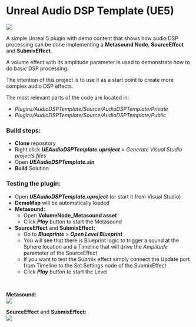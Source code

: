 # Unreal Audio DSP Template (UE5)

![](https://user-images.githubusercontent.com/7047334/156052819-f91ea380-8e61-448b-9492-c898fd772e9c.png)

A simple Unreal 5 plugin with demo content that shows how audio DSP processing can be done implementing a **Metasound Node**, **SourceEffect** and **SubmixEffect**.

A volume effect with its amplitude parameter is used to demonstrate how to do basic DSP processing.

The intention of this project is to use it as a start point to create more complex audio DSP effects.

The most relevant parts of the code are located in:
- *Plugins/AudioDSPTemplate/Source/AudioDSPTemplate/Private*
- *Plugins/AudioDSPTemplate/Source/AudioDSPTemplate/Public*

### Build steps:
- **Clone** repository
- Right click ***UEAudioDSPTemplate.uproject*** > *Generate Visual Studio projects files*
- Open ***UEAudioDSPTemplate.sln***
- **Build** Solution


### Testing the plugin:
- Open ***UEAudioDSPTemplate.uproject*** (or start it from Visual Studio)
- **DemoMap** will be automatically loaded
- **Metasound:**
    - Open **VolumeNode_Metasound asset**
    - Click ***Play*** button to start the Metasound
- **SourceEffect** and **SubmixEffect:**
    - Go to ***Blueprints*** > ***Open Level Blueprint***
    - You will see that there is Blueprint logic to trigger a sound at the Sphere location and a Timeline that will drive the *Amplitude* parameter of the SourceEffect
    - If you want to test the Submix effect simply connect the Update port from Timeline to the Set Settings node of the SubmixEffect
    - Click ***Play*** button to start the Level

<br/>

**Metasound:**
<br/>
![](https://user-images.githubusercontent.com/7047334/156052840-dbb9a455-a7ed-47b4-a768-db8a23052ba0.gif)

**SourceEffect** and **SubmixEffect:**
<br/>
![](https://user-images.githubusercontent.com/7047334/152260190-42d02f7c-8b2f-4ff7-8cd3-1589361a621b.gif)
